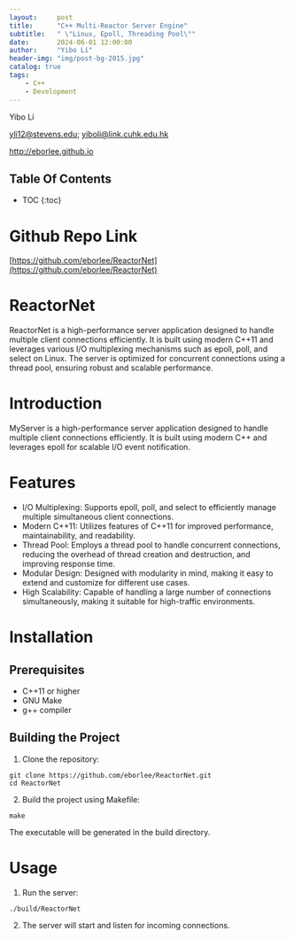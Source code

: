 ```yaml
---
layout:     post
title:      "C++ Multi-Reactor Server Engine"
subtitle:   " \"Linux, Epoll, Threading Pool\""
date:       2024-06-01 12:00:00
author:     "Yibo Li"
header-img: "img/post-bg-2015.jpg"
catalog: true
tags:
    - C++
    - Development
---
```



Yibo Li

yli12@stevens.edu; yiboli@link.cuhk.edu.hk

http://eborlee.github.io

## Table Of Contents


* TOC
{:toc}




# Github Repo Link
[https://github.com/eborlee/ReactorNet](https://github.com/eborlee/ReactorNet)

# ReactorNet
ReactorNet is a high-performance server application designed to handle multiple client connections efficiently. It is built using modern C++11 and leverages various I/O multiplexing mechanisms such as epoll, poll, and select on Linux. The server is optimized for concurrent connections using a thread pool, ensuring robust and scalable performance.


# Introduction
MyServer is a high-performance server application designed to handle multiple client connections efficiently. It is built using modern C++ and leverages epoll for scalable I/O event notification.

# Features
- I/O Multiplexing: Supports epoll, poll, and select to efficiently manage multiple simultaneous client connections.
- Modern C++11: Utilizes features of C++11 for improved performance, maintainability, and readability.
- Thread Pool: Employs a thread pool to handle concurrent connections, reducing the overhead of thread creation and destruction, and improving response time.
- Modular Design: Designed with modularity in mind, making it easy to extend and customize for different use cases.
- High Scalability: Capable of handling a large number of connections simultaneously, making it suitable for high-traffic environments.
# Installation
## Prerequisites
- C++11 or higher
- GNU Make
- g++ compiler
## Building the Project
1. Clone the repository:
```shell
git clone https://github.com/eborlee/ReactorNet.git
cd ReactorNet
```
2. Build the project using Makefile:
```shell
make
```
The executable will be generated in the build directory.
# Usage
1. Run the server:
```shell
./build/ReactorNet
```
2. The server will start and listen for incoming connections.


